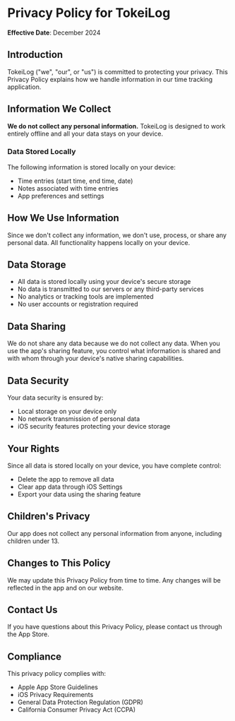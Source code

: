 # Privacy Policy for TokeiLog

**Effective Date**: December 2024

## Introduction

TokeiLog ("we", "our", or "us") is committed to protecting your privacy. This Privacy Policy explains how we handle information in our time tracking application.

## Information We Collect

**We do not collect any personal information.** TokeiLog is designed to work entirely offline and all your data stays on your device.

### Data Stored Locally

The following information is stored locally on your device:
- Time entries (start time, end time, date)
- Notes associated with time entries
- App preferences and settings

## How We Use Information

Since we don't collect any information, we don't use, process, or share any personal data. All functionality happens locally on your device.

## Data Storage

- All data is stored locally using your device's secure storage
- No data is transmitted to our servers or any third-party services
- No analytics or tracking tools are implemented
- No user accounts or registration required

## Data Sharing

We do not share any data because we do not collect any data. When you use the app's sharing feature, you control what information is shared and with whom through your device's native sharing capabilities.

## Data Security

Your data security is ensured by:
- Local storage on your device only
- No network transmission of personal data
- iOS security features protecting your device storage

## Your Rights

Since all data is stored locally on your device, you have complete control:
- Delete the app to remove all data
- Clear app data through iOS Settings
- Export your data using the sharing feature

## Children's Privacy

Our app does not collect any personal information from anyone, including children under 13.

## Changes to This Policy

We may update this Privacy Policy from time to time. Any changes will be reflected in the app and on our website.

## Contact Us

If you have questions about this Privacy Policy, please contact us through the App Store.

## Compliance

This privacy policy complies with:
- Apple App Store Guidelines
- iOS Privacy Requirements
- General Data Protection Regulation (GDPR)
- California Consumer Privacy Act (CCPA) 
